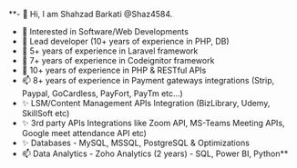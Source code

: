 **- 👋 Hi, I am Shahzad Barkati  @Shaz4584.
- 👀 Interested in Software/Web Developments
- 🌱 Lead developer (10+ years of experience in PHP, DB)
- 💞️ 5+ years of experience in Laravel framework
- 💞️ 7+ years of experience in Codeignitor framework
- 💞️ 10+ years of experience in PHP & RESTful APIs
- 📫 8+ years of experience in Payment gateways integrations (Strip, Paypal, GoCardless, PayFort, PayTm etc...)
- ✨ LSM/Content Management APIs Integration (BizLibrary, Udemy, SkillSoft etc)
- ✨ 3rd party APIs Integrations like Zoom API, MS-Teams Meeting APIs, Google meet attendance API etc)
- ✨ Databases - MySQL, MSSQL, PostgreSQL & Optimizations
- 📫 Data Analytics - Zoho Analytics (2 years) - SQL, Power BI, Python**

<!---
Shaz4584/Shaz4584 is a ✨ special ✨ repository because its `README.md` (this file) appears on your GitHub profile.
You can click the Preview link to take a look at your changes.
--->
